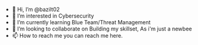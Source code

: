 - 👋 Hi, I’m @bazilt02
- 👀 I’m interested in Cybersecurity
- 🌱 I’m currently learning Blue Team/Threat Management
- 💞️ I’m looking to collaborate on Building my skillset, As i'm just a newbee
- 📫 How to reach me you can reach me here.

<!---
bazilt02/bazilt02 is a ✨ special ✨ repository because its `README.md` (this file) appears on your GitHub profile.
You can click the Preview link to take a look at your changes.
--->

